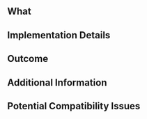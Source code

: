 ## What
<!--This section describes what this PR is about. It should be a clear and concise description concerning what this PR is for, why this PR is needed, and why it should be accepted.-->
<!--Linking an issue can be used alternatively to writing a description.-->

## Implementation Details
<!--Any implementations in this PR that should be carefully looked over, or that could/should have alternate solutions proposed.-->

## Outcome
<!--A short description of what this PR added/fixed/changed/removed.-->
<!--For correct linking of issues please use any of the Closes/Fixes/Resolves keywords. Example: When a PR is fixing a bug use "Fixes: #number-of-bug"-->

## Additional Information
<!--This section is for screenshots to demonstrate any GUI or rendering changes, or any other additional information that reviewers should be aware of.-->

## Potential Compatibility Issues
<!--This section is for defining possible compatibility issues. It must be used when there item/block/material/machine changes, or recipe changes.-->

<!--**Please fill in as much useful information as possible. Also, please remove all unused sections, including this and the other explanations.**-->
